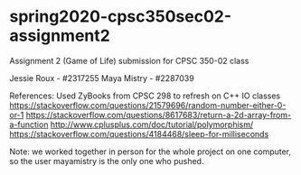 # spring2020-cpsc350sec02-assignment2

Assignment 2 (Game of Life) submission for CPSC 350-02 class

Jessie Roux - #2317255
Maya Mistry - #2287039

References:
Used ZyBooks from CPSC 298 to refresh on C++ IO classes
https://stackoverflow.com/questions/21579696/random-number-either-0-or-1
https://stackoverflow.com/questions/8617683/return-a-2d-array-from-a-function
http://www.cplusplus.com/doc/tutorial/polymorphism/
https://stackoverflow.com/questions/4184468/sleep-for-milliseconds

Note: we worked together in person for the whole project on one computer, so the user mayamistry is the only one who pushed.
